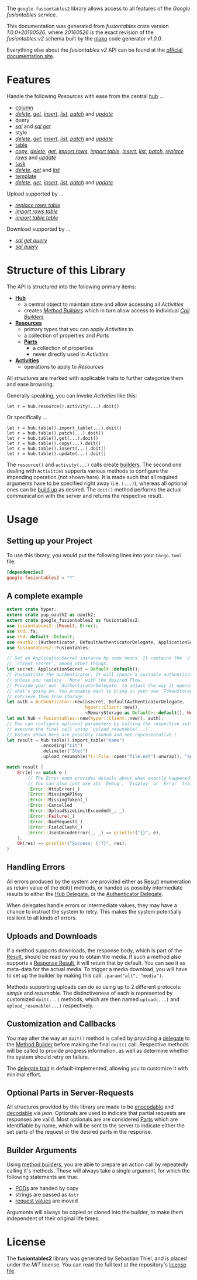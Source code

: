 <!---
DO NOT EDIT !
This file was generated automatically from 'src/mako/api/README.md.mako'
DO NOT EDIT !
-->
The `google-fusiontables2` library allows access to all features of the *Google fusiontables* service.

This documentation was generated from *fusiontables* crate version *1.0.0+20160526*, where *20160526* is the exact revision of the *fusiontables:v2* schema built by the [mako](http://www.makotemplates.org/) code generator *v1.0.0*.

Everything else about the *fusiontables* *v2* API can be found at the
[official documentation site](https://developers.google.com/fusiontables).
# Features

Handle the following *Resources* with ease from the central [hub](http://byron.github.io/google-apis-rs/google_fusiontables2/struct.Fusiontables.html) ... 

* [column](http://byron.github.io/google-apis-rs/google_fusiontables2/struct.Column.html)
 * [*delete*](http://byron.github.io/google-apis-rs/google_fusiontables2/struct.ColumnDeleteCall.html), [*get*](http://byron.github.io/google-apis-rs/google_fusiontables2/struct.ColumnGetCall.html), [*insert*](http://byron.github.io/google-apis-rs/google_fusiontables2/struct.ColumnInsertCall.html), [*list*](http://byron.github.io/google-apis-rs/google_fusiontables2/struct.ColumnListCall.html), [*patch*](http://byron.github.io/google-apis-rs/google_fusiontables2/struct.ColumnPatchCall.html) and [*update*](http://byron.github.io/google-apis-rs/google_fusiontables2/struct.ColumnUpdateCall.html)
* query
 * [*sql*](http://byron.github.io/google-apis-rs/google_fusiontables2/struct.QuerySqlCall.html) and [*sql get*](http://byron.github.io/google-apis-rs/google_fusiontables2/struct.QuerySqlGetCall.html)
* style
 * [*delete*](http://byron.github.io/google-apis-rs/google_fusiontables2/struct.StyleDeleteCall.html), [*get*](http://byron.github.io/google-apis-rs/google_fusiontables2/struct.StyleGetCall.html), [*insert*](http://byron.github.io/google-apis-rs/google_fusiontables2/struct.StyleInsertCall.html), [*list*](http://byron.github.io/google-apis-rs/google_fusiontables2/struct.StyleListCall.html), [*patch*](http://byron.github.io/google-apis-rs/google_fusiontables2/struct.StylePatchCall.html) and [*update*](http://byron.github.io/google-apis-rs/google_fusiontables2/struct.StyleUpdateCall.html)
* [table](http://byron.github.io/google-apis-rs/google_fusiontables2/struct.Table.html)
 * [*copy*](http://byron.github.io/google-apis-rs/google_fusiontables2/struct.TableCopyCall.html), [*delete*](http://byron.github.io/google-apis-rs/google_fusiontables2/struct.TableDeleteCall.html), [*get*](http://byron.github.io/google-apis-rs/google_fusiontables2/struct.TableGetCall.html), [*import rows*](http://byron.github.io/google-apis-rs/google_fusiontables2/struct.TableImportRowCall.html), [*import table*](http://byron.github.io/google-apis-rs/google_fusiontables2/struct.TableImportTableCall.html), [*insert*](http://byron.github.io/google-apis-rs/google_fusiontables2/struct.TableInsertCall.html), [*list*](http://byron.github.io/google-apis-rs/google_fusiontables2/struct.TableListCall.html), [*patch*](http://byron.github.io/google-apis-rs/google_fusiontables2/struct.TablePatchCall.html), [*replace rows*](http://byron.github.io/google-apis-rs/google_fusiontables2/struct.TableReplaceRowCall.html) and [*update*](http://byron.github.io/google-apis-rs/google_fusiontables2/struct.TableUpdateCall.html)
* [task](http://byron.github.io/google-apis-rs/google_fusiontables2/struct.Task.html)
 * [*delete*](http://byron.github.io/google-apis-rs/google_fusiontables2/struct.TaskDeleteCall.html), [*get*](http://byron.github.io/google-apis-rs/google_fusiontables2/struct.TaskGetCall.html) and [*list*](http://byron.github.io/google-apis-rs/google_fusiontables2/struct.TaskListCall.html)
* [template](http://byron.github.io/google-apis-rs/google_fusiontables2/struct.Template.html)
 * [*delete*](http://byron.github.io/google-apis-rs/google_fusiontables2/struct.TemplateDeleteCall.html), [*get*](http://byron.github.io/google-apis-rs/google_fusiontables2/struct.TemplateGetCall.html), [*insert*](http://byron.github.io/google-apis-rs/google_fusiontables2/struct.TemplateInsertCall.html), [*list*](http://byron.github.io/google-apis-rs/google_fusiontables2/struct.TemplateListCall.html), [*patch*](http://byron.github.io/google-apis-rs/google_fusiontables2/struct.TemplatePatchCall.html) and [*update*](http://byron.github.io/google-apis-rs/google_fusiontables2/struct.TemplateUpdateCall.html)


Upload supported by ...

* [*replace rows table*](http://byron.github.io/google-apis-rs/google_fusiontables2/struct.TableReplaceRowCall.html)
* [*import rows table*](http://byron.github.io/google-apis-rs/google_fusiontables2/struct.TableImportRowCall.html)
* [*import table table*](http://byron.github.io/google-apis-rs/google_fusiontables2/struct.TableImportTableCall.html)

Download supported by ...

* [*sql get query*](http://byron.github.io/google-apis-rs/google_fusiontables2/struct.QuerySqlGetCall.html)
* [*sql query*](http://byron.github.io/google-apis-rs/google_fusiontables2/struct.QuerySqlCall.html)



# Structure of this Library

The API is structured into the following primary items:

* **[Hub](http://byron.github.io/google-apis-rs/google_fusiontables2/struct.Fusiontables.html)**
    * a central object to maintain state and allow accessing all *Activities*
    * creates [*Method Builders*](http://byron.github.io/google-apis-rs/google_fusiontables2/trait.MethodsBuilder.html) which in turn
      allow access to individual [*Call Builders*](http://byron.github.io/google-apis-rs/google_fusiontables2/trait.CallBuilder.html)
* **[Resources](http://byron.github.io/google-apis-rs/google_fusiontables2/trait.Resource.html)**
    * primary types that you can apply *Activities* to
    * a collection of properties and *Parts*
    * **[Parts](http://byron.github.io/google-apis-rs/google_fusiontables2/trait.Part.html)**
        * a collection of properties
        * never directly used in *Activities*
* **[Activities](http://byron.github.io/google-apis-rs/google_fusiontables2/trait.CallBuilder.html)**
    * operations to apply to *Resources*

All *structures* are marked with applicable traits to further categorize them and ease browsing.

Generally speaking, you can invoke *Activities* like this:

```Rust,ignore
let r = hub.resource().activity(...).doit()
```

Or specifically ...

```ignore
let r = hub.table().import_table(...).doit()
let r = hub.table().patch(...).doit()
let r = hub.table().get(...).doit()
let r = hub.table().copy(...).doit()
let r = hub.table().insert(...).doit()
let r = hub.table().update(...).doit()
```

The `resource()` and `activity(...)` calls create [builders][builder-pattern]. The second one dealing with `Activities` 
supports various methods to configure the impending operation (not shown here). It is made such that all required arguments have to be 
specified right away (i.e. `(...)`), whereas all optional ones can be [build up][builder-pattern] as desired.
The `doit()` method performs the actual communication with the server and returns the respective result.

# Usage

## Setting up your Project

To use this library, you would put the following lines into your `Cargo.toml` file:

```toml
[dependencies]
google-fusiontables2 = "*"
```

## A complete example

```Rust
extern crate hyper;
extern crate yup_oauth2 as oauth2;
extern crate google_fusiontables2 as fusiontables2;
use fusiontables2::{Result, Error};
use std::fs;
use std::default::Default;
use oauth2::{Authenticator, DefaultAuthenticatorDelegate, ApplicationSecret, MemoryStorage};
use fusiontables2::Fusiontables;

// Get an ApplicationSecret instance by some means. It contains the `client_id` and 
// `client_secret`, among other things.
let secret: ApplicationSecret = Default::default();
// Instantiate the authenticator. It will choose a suitable authentication flow for you, 
// unless you replace  `None` with the desired Flow.
// Provide your own `AuthenticatorDelegate` to adjust the way it operates and get feedback about 
// what's going on. You probably want to bring in your own `TokenStorage` to persist tokens and
// retrieve them from storage.
let auth = Authenticator::new(&secret, DefaultAuthenticatorDelegate,
                              hyper::Client::new(),
                              <MemoryStorage as Default>::default(), None);
let mut hub = Fusiontables::new(hyper::Client::new(), auth);
// You can configure optional parameters by calling the respective setters at will, and
// execute the final call using `upload_resumable(...)`.
// Values shown here are possibly random and not representative !
let result = hub.table().import_table("name")
             .encoding("sit")
             .delimiter("Stet")
             .upload_resumable(fs::File::open("file.ext").unwrap(), "application/octet-stream".parse().unwrap());

match result {
    Err(e) => match e {
        // The Error enum provides details about what exactly happened.
        // You can also just use its `Debug`, `Display` or `Error` traits
         Error::HttpError(_)
        |Error::MissingAPIKey
        |Error::MissingToken(_)
        |Error::Cancelled
        |Error::UploadSizeLimitExceeded(_, _)
        |Error::Failure(_)
        |Error::BadRequest(_)
        |Error::FieldClash(_)
        |Error::JsonDecodeError(_, _) => println!("{}", e),
    },
    Ok(res) => println!("Success: {:?}", res),
}

```
## Handling Errors

All errors produced by the system are provided either as [Result](http://byron.github.io/google-apis-rs/google_fusiontables2/enum.Result.html) enumeration as return value of 
the doit() methods, or handed as possibly intermediate results to either the 
[Hub Delegate](http://byron.github.io/google-apis-rs/google_fusiontables2/trait.Delegate.html), or the [Authenticator Delegate](http://byron.github.io/google-apis-rs/google_fusiontables2/../yup-oauth2/trait.AuthenticatorDelegate.html).

When delegates handle errors or intermediate values, they may have a chance to instruct the system to retry. This 
makes the system potentially resilient to all kinds of errors.

## Uploads and Downloads
If a method supports downloads, the response body, which is part of the [Result](http://byron.github.io/google-apis-rs/google_fusiontables2/enum.Result.html), should be
read by you to obtain the media.
If such a method also supports a [Response Result](http://byron.github.io/google-apis-rs/google_fusiontables2/trait.ResponseResult.html), it will return that by default.
You can see it as meta-data for the actual media. To trigger a media download, you will have to set up the builder by making
this call: `.param("alt", "media")`.

Methods supporting uploads can do so using up to 2 different protocols: 
*simple* and *resumable*. The distinctiveness of each is represented by customized 
`doit(...)` methods, which are then named `upload(...)` and `upload_resumable(...)` respectively.

## Customization and Callbacks

You may alter the way an `doit()` method is called by providing a [delegate](http://byron.github.io/google-apis-rs/google_fusiontables2/trait.Delegate.html) to the 
[Method Builder](http://byron.github.io/google-apis-rs/google_fusiontables2/trait.CallBuilder.html) before making the final `doit()` call. 
Respective methods will be called to provide progress information, as well as determine whether the system should 
retry on failure.

The [delegate trait](http://byron.github.io/google-apis-rs/google_fusiontables2/trait.Delegate.html) is default-implemented, allowing you to customize it with minimal effort.

## Optional Parts in Server-Requests

All structures provided by this library are made to be [enocodable](http://byron.github.io/google-apis-rs/google_fusiontables2/trait.RequestValue.html) and 
[decodable](http://byron.github.io/google-apis-rs/google_fusiontables2/trait.ResponseResult.html) via *json*. Optionals are used to indicate that partial requests are responses 
are valid.
Most optionals are are considered [Parts](http://byron.github.io/google-apis-rs/google_fusiontables2/trait.Part.html) which are identifiable by name, which will be sent to 
the server to indicate either the set parts of the request or the desired parts in the response.

## Builder Arguments

Using [method builders](http://byron.github.io/google-apis-rs/google_fusiontables2/trait.CallBuilder.html), you are able to prepare an action call by repeatedly calling it's methods.
These will always take a single argument, for which the following statements are true.

* [PODs][wiki-pod] are handed by copy
* strings are passed as `&str`
* [request values](http://byron.github.io/google-apis-rs/google_fusiontables2/trait.RequestValue.html) are moved

Arguments will always be copied or cloned into the builder, to make them independent of their original life times.

[wiki-pod]: http://en.wikipedia.org/wiki/Plain_old_data_structure
[builder-pattern]: http://en.wikipedia.org/wiki/Builder_pattern
[google-go-api]: https://github.com/google/google-api-go-client

# License
The **fusiontables2** library was generated by Sebastian Thiel, and is placed 
under the *MIT* license.
You can read the full text at the repository's [license file][repo-license].

[repo-license]: https://github.com/Byron/google-apis-rs/LICENSE.md
